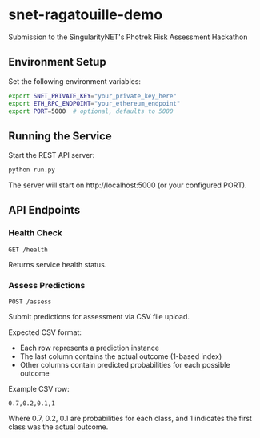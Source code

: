 # snet-ragatouille-demo
Submission to the SingularityNET's Photrek Risk Assessment Hackathon

## Environment Setup

Set the following environment variables:

```bash
export SNET_PRIVATE_KEY="your_private_key_here"
export ETH_RPC_ENDPOINT="your_ethereum_endpoint"
export PORT=5000  # optional, defaults to 5000
```
## Running the Service

Start the REST API server:

```bash
python run.py
```

The server will start on http://localhost:5000 (or your configured PORT).

## API Endpoints

### Health Check
```
GET /health
```
Returns service health status.

### Assess Predictions
```
POST /assess
```
Submit predictions for assessment via CSV file upload.

Expected CSV format:
- Each row represents a prediction instance
- The last column contains the actual outcome (1-based index)
- Other columns contain predicted probabilities for each possible outcome

Example CSV row:
```
0.7,0.2,0.1,1
```
Where 0.7, 0.2, 0.1 are probabilities for each class, and 1 indicates the first class was the actual outcome.
